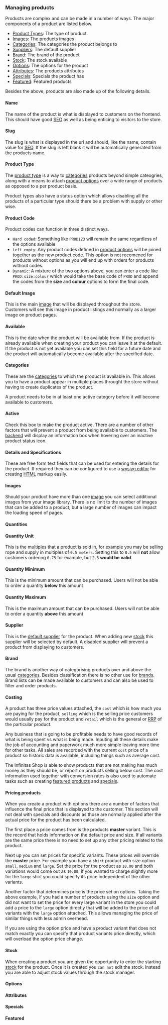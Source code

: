 ### Managing products

Products are complex and can be made in a number of ways. The major components of a product are listed below.

- [Product Types](/infinitas\_docs/Shop/products-types): The type of product
- [Images](/infinitas\_docs/Shop/images): The products images
- [Categories](/infinitas\_docs/Shop/categories): The categories the product belongs to
- [Suppliers](/infinitas\_docs/Shop/suppliers): The default supplier
- [Brand](/infinitas\_docs/Shop/brands): The brand of the product
- [Stock](/infinitas\_docs/Shop/stock): The stock available
- [Options](/infinitas\_docs/Shop/products-options): The options for the product
- [Attributes](/infinitas\_docs/Shop/products-attributes): The products attributes
- [Specials](/infinitas\_docs/Shop/products-specials): Specials the product has
- [Featured](/infinitas\_docs/Shop/products-featured): Featured products

Besides the above, products are also made up of the following details.

#### Name

The name of the product is what is displayed to customers on the frontend. This should have good [SEO](/infinitas\_docs/Shop/seo) as well as being enticing to visitors to the store.

#### Slug

The slug is what is displayed in the url and should, like the name, contain value for [SEO](/infinitas\_docs/Shop/seo). If the slug is left blank it will be automatically generated from the products name.

#### Product Type

The [product type](/infinitas\_docs/Shop/products-types) is a way to [categories](/infinitas\_docs/Shop/categories) products beyond simple cateogries, along with a means to attach [product options](/infinitas\_docs/Shop/products-options) over a wide range of products as opposed to a per product basis.

Product types also have a status option which allows disabling all the products of a particular type should there be a problem with supply or other wise.

#### Product Code

Product codes can function in three distinct ways.

- `Hard coded`: Something like `PROD123` will remain the same regardless of the options available
- `Left empty`: Any product codes defined in [product options](/infinitas\_docs/Shop/products-options) will be joined together as the new product code. This option is not recomened for products without options as you will end up with orders for products without codes.
- `Dynamic`: A mixture of the two options above, you can enter a code like `PROD:size:colour` which would take the base code of `PROD` and append the codes from the **size** and **colour** options to form the final code.

#### Default Image

This is the main [image](/infinitas\_docs/Shop/images) that will be displayed throughout the store. Customers will see this image in product listings and normally as a larger image on product pages.

#### Available

This is the date when the product will be available from. If the product is already available when creating your product you can leave it at the default. If the product is not yet available you can set this field for a future date and the product will automatically become available after the specified date.

#### Categories

These are the [categories](/infinitas\_docs/Shop/categories) to which the product is available in. This allows you to have a product appear in multiple places throught the store without having to create duplicates of the product.

A product needs to be in at least one active category before it will become available to customers.

#### Active

Check this box to make the product active. There are a number of other factors that will prevent a product from being available to customers. The [backend](/admin/shop/shop\_products) will display an information box when hovering over an inactive product status icon.

#### Details and Specifications

These are free form text fields that can be used for entering the details for the product. If required they can be configured to use a [wysiyg editor](/infinitas\_docs/Libs/wysiwyg) for creating [HTML](http://en.wikipedia.org/wiki/HTML) markup easily.

#### Images

Should your product have more than one [image](/infinitas\_docs/Shop/images) you can select additional images from your image library. There is no limit to the number of images that can be added to a product, but a large number of images can impact the loading speed of pages.

#### Quantities

#### Quantity Unit

This is the multiples that a product is sold in, for example you may be selling rope and supply in multiples of `0.5 meters`. Setting this to `0.5` will **not** allow customers ordering `0.75` for example, but `2.5` __would be valid__.

#### Quantity Minimum

This is the minimum amount that can be purchased. Users will not be able to order a quantity **below** this amount

#### Quantity Maximum

This is the maximum amount that can be purchased. Users will not be able to order a quantity **above** this amount

#### Supplier

This is the [default supplier](/infinitas\_docs/Shop/suppliers) for the product. When adding new [stock](/infinitas\_docs/Shop/stock) this supplier will be selected by default. A disabled supplier will prevent a product from displaying to customers.

#### Brand

The brand is another way of categorising products over and above the usual [categories](/infinitas\_docs/Shop/categories). Besides classification there is no other use for [brands](/infinitas\_docs/Shop/brands). Brand lists can be made available to customers and can also be used to filter and order products.

#### Costing

A product has three price values attached, the `cost` which is how much you are paying for the product, `selling` which is the selling price customers would usually pay for the product and `retail` which is the general or [RRP](http://en.wikipedia.org/wiki/Recommended_retail_price) of the particular product.

Any business that is going to be profitable needs to have good records of what is being spent vs what is being made. Inputing all these details make the job of accounting and paperwork much more simple leaving more time for other tasks. All sales are recorded with the current `cost` price of a product so historic data is available, including things such as average cost.

The Infinitas Shop is able to show products that are not making has much money as they should be, or report on products selling below cost. The cost information used together with conversion rates is also used to automate tasks such as creating [featured products](/infinitas\_docs/Shop/products-featured) and [specials](/infinitas\_docs/Shop/products-specials).

#### Pricing products

When you create a product with options there are a number of factors that influence the final price that is displayed to the customer. This section will not deal with specials and discounts as those are normally applied after the actual price for the product has been calculated.

The first place a price comes from is the products __master__ variant. This is the record that holds information on the default price and size. If all variants are the same price there is no need to set up any other pricing related to the product.

Next up you can set prices for specific variants. These prices will override the __master__ price. For example you have a `shirt` product with size option `small`, `medium` and `large`. Set the price for the product as `10.00` and both variations would come out as `10.00`. If you wanted to charge slightly more for the `large` shirt you could specify its price independent of the other variants.

Another factor that determines price is the price set on options. Taking the above example, if you had a number of products using the `size` option and did not want to set the price for every large variant in the store you could add a price to the `large` option directly that will be added to the price of all variants with the `large` option attached. This allows managing the price of similar things with less admin overhead.

If you are using the option price and have a product variant that does not match exactly you can specify that product variants price directly, which will overload the option price change.

#### Stock

When creating a product you are given the opportunity to enter the starting [stock](/infinitas\_docs/Shop/stock) for the product. Once it is created you `can not` edit the stock. Instead you are able to adjust stock values through the stock manager.

#### Options

#### Attributes

#### Specials

#### Featured
